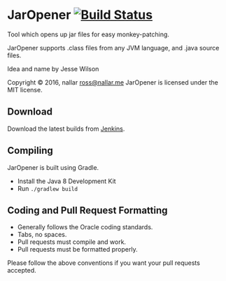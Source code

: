 JarOpener [![Build Status](http://nallar.me/buildservice/job/JarOpener/badge/icon)](http://nallar.me/buildservice/job/JarOpener/)
====
Tool which opens up jar files for easy monkey-patching.

JarOpener supports .class files from any JVM language, and .java source files.

Idea and name by Jesse Wilson

Copyright &copy; 2016, nallar <ross@nallar.me>
JarOpener is licensed under the MIT license.

Download
---
Download the latest builds from [Jenkins].

Compiling
---
JarOpener is built using Gradle.

* Install the Java 8 Development Kit
* Run `./gradlew build`

Coding and Pull Request Formatting
---
* Generally follows the Oracle coding standards.
* Tabs, no spaces.
* Pull requests must compile and work.
* Pull requests must be formatted properly.

Please follow the above conventions if you want your pull requests accepted.

[Jenkins]: http://nallar.me/buildservice
